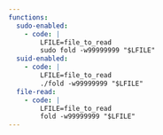 ```yaml
---
functions:
  sudo-enabled:
    - code: |
        LFILE=file_to_read
        sudo fold -w99999999 "$LFILE"
  suid-enabled:
    - code: |
        LFILE=file_to_read
        ./fold -w99999999 "$LFILE"
  file-read:
    - code: |
        LFILE=file_to_read
        fold -w99999999 "$LFILE"
---
```

